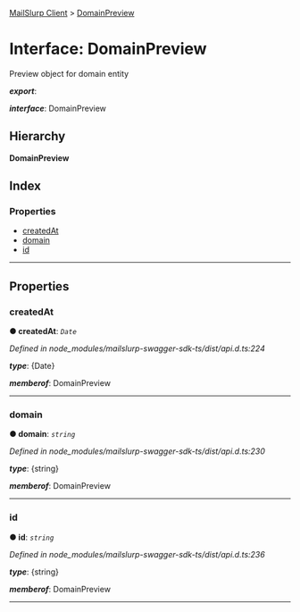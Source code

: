 [MailSlurp Client](../README.md) > [DomainPreview](../interfaces/domainpreview.md)

# Interface: DomainPreview

Preview object for domain entity

*__export__*: 

*__interface__*: DomainPreview

## Hierarchy

**DomainPreview**

## Index

### Properties

* [createdAt](domainpreview.md#createdat)
* [domain](domainpreview.md#domain)
* [id](domainpreview.md#id)

---

## Properties

<a id="createdat"></a>

###  createdAt

**● createdAt**: *`Date`*

*Defined in node_modules/mailslurp-swagger-sdk-ts/dist/api.d.ts:224*

*__type__*: {Date}

*__memberof__*: DomainPreview

___
<a id="domain"></a>

###  domain

**● domain**: *`string`*

*Defined in node_modules/mailslurp-swagger-sdk-ts/dist/api.d.ts:230*

*__type__*: {string}

*__memberof__*: DomainPreview

___
<a id="id"></a>

###  id

**● id**: *`string`*

*Defined in node_modules/mailslurp-swagger-sdk-ts/dist/api.d.ts:236*

*__type__*: {string}

*__memberof__*: DomainPreview

___

